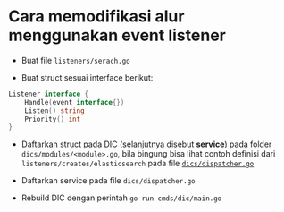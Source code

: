 # Cara memodifikasi alur menggunakan event listener

- Buat file `listeners/serach.go`

- Buat struct sesuai interface berikut:

```go
Listener interface {
    Handle(event interface{})
    Listen() string
    Priority() int
}
```

- Daftarkan struct pada DIC (selanjutnya disebut **service**) pada folder `dics/modules/<module>.go`, bila bingung bisa lihat contoh definisi dari `listeners/creates/elasticsearch` pada file [`dics/dispatcher.go`](https://github.com/crowdeco/skeleton/blob/main/dics/dispatcher.go#L41)

- Daftarkan service pada file `dics/dispatcher.go` 

- Rebuild DIC dengan perintah `go run cmds/dic/main.go`

